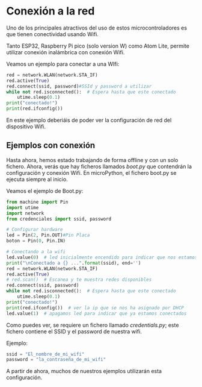 # Conexión a la red

Uno de los principales atractivos del uso de estos microcontroladores es que tienen conectividad usando Wifi.

Tanto ESP32, Raspberry Pi pico (solo version W) como Atom Lite, permite utilizar conexión inalámbrica con conexión Wifi.

Veamos un ejemplo para conectar a una WIfi:

```python
red = network.WLAN(network.STA_IF)
red.active(True)
red.connect(ssid, password)#SSId y password a utilizar
while not red.isconnected():  # Espera hasta que este conectado
    utime.sleep(0.1)
print("conectado!")
print(red.ifconfig())
```

En este ejemplo deberiáis de poder ver la configuración de red del dispositivo Wifi.

## Ejemplos con conexión

Hasta ahora, hemos estado trabajando de forma offline y con un solo fichero. Ahora, verás que hay ficheros llamados _boot.py_ que contendrán la configuración y conexión Wifi. En microPython, el fichero boot.py se ejecuta siempre al inicio.

Veamos el ejemplo de Boot.py:

```python
from machine import Pin
import utime
import network
from credenciales import ssid, password

# Configurar hardware
led = Pin(2, Pin.OUT)#Pin Placa
boton = Pin(0, Pin.IN)

# Conectando a la wifi
led.value(0)  # led inicialmente encendido para indicar que nos estamos intentando conectar a la wifi
print("\nConectado a {} ...".format(ssid), end='')
red = network.WLAN(network.STA_IF)
red.active(True)
# red.scan()  # Escanea y te muestra redes disponibles
red.connect(ssid, password)
while not red.isconnected():  # Espera hasta que este conectado
    utime.sleep(0.1)
print("conectado!")
print(red.ifconfig())  # ver la ip que se nos ha asignado por DHCP
led.value(1)  # apagamos led para indicar que ya estamos conectados
```

Como puedes ver, se requiere un fichero llamado _credentials.py_; este fichero contiene el SSID y el password de nuestra wifi.

Ejemplo:

```python
ssid = "El_nombre_de_mi_wifi"
password = "la_contraseña_de_mi_wifi"
```

A partir de ahora, muchos de nuestros ejemplos utilizarán esta configuración.
